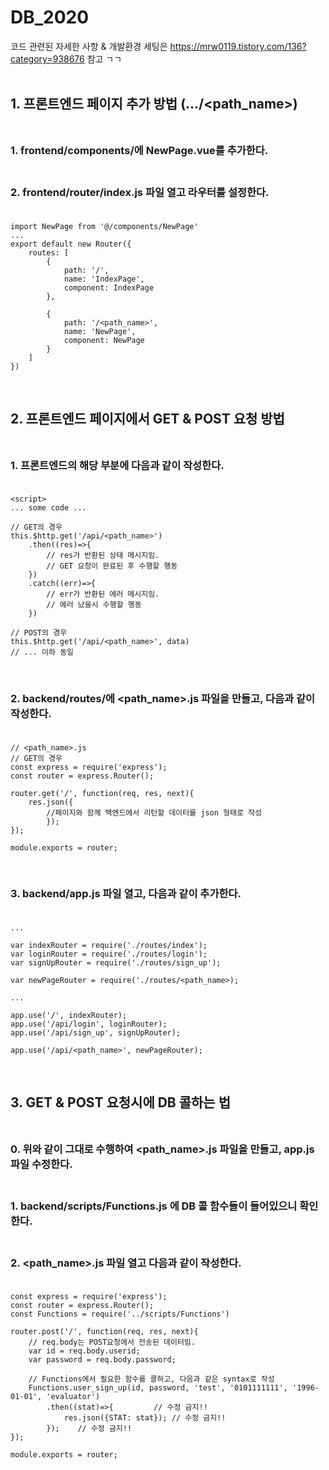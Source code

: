 # DB_2020

코드 관련된 자세한 사항 & 개발환경 세팅은 https://mrw0119.tistory.com/136?category=938676 참고 ㄱㄱ<br><br>


## 1. 프론트엔드 페이지 추가 방법 (.../<path_name>)<br><br>

### 1. frontend/components/에 NewPage.vue를 추가한다.<br><br>

### 2. frontend/router/index.js 파일 열고 라우터를 설정한다.<br><br>

    import NewPage from '@/components/NewPage'
    ...
    export default new Router({
        routes: [
            {
                path: '/',
                name: 'IndexPage',
                component: IndexPage
            },

            {
                path: '/<path_name>',
                name: 'NewPage',
                component: NewPage
            }
        ]
    })
<br>

## 2. 프론트엔드 페이지에서 GET & POST 요청 방법<br><br>

### 1. 프론트엔드의 해당 부분에 다음과 같이 작성한다.<br><br>
    <script>
    ... some code ...

    // GET의 경우
    this.$http.get('/api/<path_name>')
        .then((res)=>{
            // res가 반환된 상태 메시지임.
            // GET 요청이 완료된 후 수행할 행동
        })
        .catch((err)=>{
            // err가 반환된 에러 메시지임.
            // 에러 났을시 수행할 행동
        })
    
    // POST의 경우
    this.$http.get('/api/<path_name>', data)
    // ... 이하 동일
<br>

### 2. backend/routes/에 <path_name>.js 파일을 만들고, 다음과 같이 작성한다.<br><br>

    // <path_name>.js
    // GET의 경우
    const express = require('express');
    const router = express.Router();

    router.get('/', function(req, res, next){
        res.json({
            //페이지와 함께 백엔드에서 리턴할 데이터를 json 형태로 작성
            });
    });

    module.exports = router;
<br>

### 3. backend/app.js 파일 열고, 다음과 같이 추가한다.<br><br>
    ...

    var indexRouter = require('./routes/index');
    var loginRouter = require('./routes/login');
    var signUpRouter = require('./routes/sign_up');
    
    var newPageRouter = require('./routes/<path_name>);

    ...

    app.use('/', indexRouter);
    app.use('/api/login', loginRouter);
    app.use('/api/sign_up', signUpRouter);

    app.use('/api/<path_name>', newPageRouter);
<br>

## 3. GET & POST 요청시에 DB 콜하는 법<br><br>

### 0. 위와 같이 그대로 수행하여 <path_name>.js 파일을 만들고, app.js 파일 수정한다.<br><br>

### 1. backend/scripts/Functions.js 에 DB 콜 함수들이 들어있으니 확인한다.<br><br>

### 2. <path_name>.js 파일 열고 다음과 같이 작성한다.<br><br>

    const express = require('express');
    const router = express.Router();
    const Functions = require('../scripts/Functions')

    router.post('/', function(req, res, next){
        // req.body는 POST요청에서 전송된 데이터임.
        var id = req.body.userid;
        var password = req.body.password;

        // Functions에서 필요한 함수를 콜하고, 다음과 같은 syntax로 작성
        Functions.user_sign_up(id, password, 'test', '0101111111', '1996-01-01', 'evaluator')
            .then((stat)=>{         // 수정 금지!!
                res.json({STAT: stat}); // 수정 금지!!
            });    // 수정 금지!!
    });

    module.exports = router;

<br>